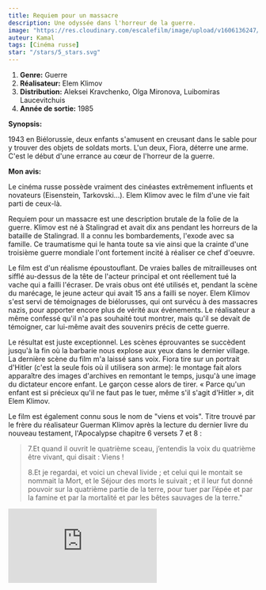 ```yaml
---
title: Requiem pour un massacre
description: Une odyssée dans l'horreur de la guerre.
image: "https://res.cloudinary.com/escalefilm/image/upload/v1606136247/requiem.jpg"
auteur: Kamal
tags: [Cinéma russe]
star: "/stars/5_stars.svg"
---
```


1. **Genre:** Guerre
2. **Réalisateur:** Elem Klimov
3. **Distribution:** Aleksei Kravchenko, Olga Mironova, Luibomiras Laucevitchuis
4. **Année de sortie:** 1985

**Synopsis:**

1943 en Biélorussie, deux enfants s'amusent en creusant dans le sable pour y trouver des objets de soldats morts. L'un deux, Fiora, déterre une arme. C'est le début d'une errance au cœur de l'horreur de la guerre.

**Mon avis:**

Le cinéma russe possède vraiment des cinéastes extrêmement influents et novateurs (Eisenstein, Tarkovski...). Elem Klimov avec le film d'une vie fait parti de ceux-là.

Requiem pour un massacre est une description brutale de la folie de la guerre.
Klimov est né à Stalingrad et avait dix ans pendant les horreurs de la bataille de Stalingrad. Il a connu les bombardements, l'exode avec sa famille.
Ce traumatisme qui le hanta toute sa vie ainsi que la crainte d'une troisième guerre mondiale l'ont fortement incité à réaliser ce chef d'oeuvre.

Le film est d'un réalisme époustouflant. De vraies balles de mitrailleuses ont sifflé au-dessus de la tête de l'acteur principal et ont réellement tué la vache qui a failli l'écraser. De vrais obus ont été utilisés et, pendant la scène du marécage, le jeune acteur qui avait 15 ans a failli se noyer.
Elem Klimov s'est servi de témoignages de biélorusses, qui ont survécu à des massacres nazis, pour apporter encore plus de vérité aux événements.
Le réalisateur a même confessé qu'il n'a pas souhaité tout montrer, mais qu'il se devait de témoigner, car lui-même avait des souvenirs précis de cette guerre.

Le résultat est juste exceptionnel. Les scènes éprouvantes se succèdent jusqu'à la fin où la barbarie nous explose aux yeux dans le dernier village.
La dernière scène du film m'a laissé sans voix. Fiora tire sur un portrait d'Hitler (c'est la seule fois où il utilisera son arme): le montage fait alors apparaître des images d'archives en remontant le temps, jusqu'à une image du dictateur encore enfant. Le garçon cesse alors de tirer. « Parce qu'un enfant est si précieux qu'il ne faut pas le tuer, même s'il s'agit d'Hitler », dit Elem Klimov.

Le film est également connu sous le nom de "viens et vois". Titre trouvé par le frère du réalisateur Guerman Klimov après la lecture du dernier livre du nouveau testament, l'Apocalypse chapitre 6 versets 7 et 8 :

> 7.Et quand il ouvrit le quatrième sceau, j’entendis la voix du quatrième être vivant, qui disait : Viens !
> 
> 8.Et je regardai, et voici un cheval livide ; et celui qui le montait se nommait la Mort, et le Séjour des morts le suivait ; et il leur fut donné pouvoir sur la quatrième partie de la terre, pour tuer par l’épée et par la famine et par la mortalité et par les bêtes sauvages de la terre."

<div>
<iframe src="https://www.youtube.com/embed/fo8V_Si53b0" frameborder="0" allow="accelerometer; autoplay; clipboard-write; encrypted-media; gyroscope; picture-in-picture" allowfullscreen></iframe>
</div>